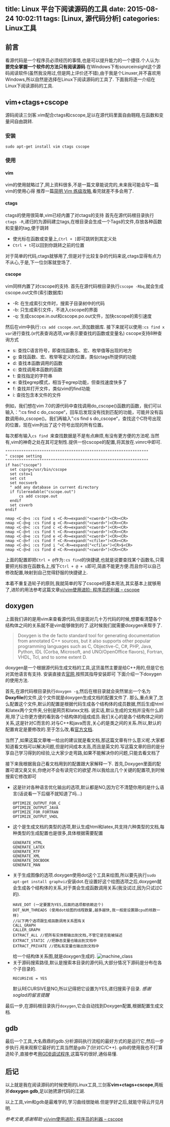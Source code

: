 title: Linux 平台下阅读源码的工具
date: 2015-08-24 10:02:11
tags: [Linux, 源代码分析]
categories: Linux工具
---

## 前言
看源代码是一个程序员必须经历的事情,也是可以提升能力的一个捷径.个人认为: **要完全掌握一个软件的方法只有阅读源码**
在Windows下有sourceinsight这个源码阅读软件(虽然我没用过,但是网上评价还不错),由于我是个Linuxer,并不喜欢用Windows,所以自然是选择在Linux下阅读源码的工具了.
下面我将逐一介绍在Linux下阅读源码的工具.

## vim+ctags+cscope
源码阅读三剑客.vim配合ctags和cscope,足以在源代码里面自由翱翔,在函数和变量间自由跳转.
### 安装
```
sudo apt-get install vim ctags cscope
```
### 使用

#### vim
vim的使用就略过了,网上资料很多,不是一篇文章能说完的,未来我可能会写一篇vim的使用心得
推荐一篇[简明 Vim 练级攻略](http://coolshell.cn/articles/5426.html),看完就差不多会用了.

#### ctags
ctags的使用很简单,vim已经内置了对ctags的支持
首先在源代码根目录执行`ctags -R`,递归的为源码建立tags,在根目录会生成一个Tags的文件,存放各种函数和变量的tag,便于跳转
- 使光标在函数或变量上,`Ctrl + ]`即可跳转到其定义处
- `Ctrl + t`可以回到你跳转之前的位置

对于简单的代码,ctags就够用了,但是对于比较复杂的代码来说,ctags显得有点力不从心,于是,下一位剑客就登场了.

#### cscope
vim同样内置了对cscope的支持.
首先在源代码根目录执行`cscope -Rbq`,就会生成cscope.out文件(索引数据库)
- -R: 在生成索引文件时，搜索子目录树中的代码
- -b: 只生成索引文件，不进入cscope的界面
- -q: 生成cscope.in.out和cscope.po.out文件，加快cscope的索引速度

然后在vim中执行`:cs add cscope.out`,添加数据库.
接下来就可以使用`:cs find x var`进行查找.(x代表查询选项,var表示要查找的函数或变量名)
cscope支持8种查询方式
- s: 查找C语言符号，即查找函数名、宏、枚举值等出现的地方
- g: 查找函数、宏、枚举等定义的位置，类似ctags所提供的功能
- d: 查找本函数调用的函数
- c: 查找调用本函数的函数
- t: 查找指定的字符串
- e: 查找egrep模式，相当于egrep功能，但查找速度快多了
- f: 查找并打开文件，类似vim的find功能
- i: 查找包含本文件的文件

例如，我们想在vim 7.0的源代码中查找调用do_cscope()函数的函数，我们可以输入：”:cs find c do_cscope“，回车后发现没有找到匹配的功能，可能并没有函数调用do_cscope()。我们再输入”:cs find s do_cscope“，查找这个C符号出现的位置，现在vim列出了这个符号出现的所有位置。

每次都有输入`cs find `来查找数据是不是有点麻烦,有没有更方便的方法呢.当然有,vim的神奇之处在其可定制性.提供一份cscope的配置,将其放在.vimrc中即可.
```
"""""""""""""""""""""""""""""""""""""""""""""""""""""""""""""""
" cscope setting
"""""""""""""""""""""""""""""""""""""""""""""""""""""""""""""""
if has("cscope")
  set csprg=/usr/bin/cscope
  set csto=1
  set cst
  set nocsverb
  " add any database in current directory
  if filereadable("cscope.out")
      cs add cscope.out
  endif
  set csverb
endif

nmap <C-@>s :cs find s <C-R>=expand("<cword>")<CR><CR>
nmap <C-@>g :cs find g <C-R>=expand("<cword>")<CR><CR>
nmap <C-@>c :cs find c <C-R>=expand("<cword>")<CR><CR>
nmap <C-@>t :cs find t <C-R>=expand("<cword>")<CR><CR>
nmap <C-@>e :cs find e <C-R>=expand("<cword>")<CR><CR>
nmap <C-@>f :cs find f <C-R>=expand("<cfile>")<CR><CR>
nmap <C-@>i :cs find i ^<C-R>=expand("<cfile>")<CR>$<CR>
nmap <C-@>d :cs find d <C-R>=expand("<cword>")<CR><CR>
```
上面的配置即把`Ctrl + @`作为`:cs find`的快捷键,也就是说要查找某个函数名,只需要把光标放在函数名上,按下`Ctrl + @ + s`即可,简直不能更方便.而且你可以自己修改配置,映射到自己觉得舒服的快捷键上.

本着不重复造轮子的原则,我就简单的写了cscope的基本用法,其实基本上就够用了,进阶的用法参考这篇文章[vi/vim使用进阶: 程序员的利器 – cscope](http://easwy.com/blog/archives/advanced-vim-skills-cscope/)

## doxygen
上面我们讲的是用vim来查看源代码,但是面对几十万代码的时候,想要看清楚各个结构体之间的关系就不是vim能够做到的了.这时候我们就需要doxygen来帮手了.

> Doxygen is the de facto standard tool for generating documentation from annotated C++ sources, but it also supports other popular programming languages such as C, Objective-C, C#, PHP, Java, Python, IDL (Corba, Microsoft, and UNO/OpenOffice flavors), Fortran, VHDL, Tcl, and to some extent D.

doxygen是一个根据源代码生成文档的工具,这货虽然主要是给C++用的,但是它也对其他语言有支持.
安装直接去[官网](http://www.stack.nl/~dimitri/doxygen/index.html),按照其指导安装即可
下面介绍一下doxygen的使用方法.

首先,在源代码根目录执行`doxygen -g`,然后在根目录就会突然冒出一个名为**Doxyfile**的文件,这个文件就是doxygen生成文档的配置文件了.
那么,重点来了,怎么配置这个文件,默认的配置是根据代码生成各个结构体的成员数据,然后生成html和latex两个文件夹,分别是网页和latex文档.
说实话,默认生成的文档并没有什么卵用,除了让你更方便的看到各个结构体的组成成员.我们关心的是各个结构体之间的关系,这是针对C而言的.对与C++和java而言,关心的是类之间的关系.所以,默认的配置肯定是要修改的.至于怎么改,看[官方文档](http://www.stack.nl/~dimitri/doxygen/manual/index.html).

当然了,如果这篇文章唯一给出的建议就是看文档,那这篇文章有什么意义呢.大家都知道看文档可以解决问题,但是时间成本太高,而且是英文的.写这篇文章的目的是分享自己学习得到的经验,让大家少走弯路,如果不能解决你的问题,只能去看文档了

接下来我根据我自己看文档用到的配置跟大家解释一下.
首先,Doxygen里面的配置可谓又臭又长,你绝对不会有读完它的欲望.所以我给出几个关键的配置项,到时候搜索它修改即可
- 这是针对各种语言优化输出的选项,默认都是NO,因为它不清楚你用的是什么语言(话说看一下后缀不就知道了吗...)
    ```
    OPTIMIZE_OUTPUT_FOR_C
    OPTIMIZE_OUTPUT_JAVA
    OPTIMIZE_FOR_FORTRAN
    OPTIMIZE_OUTPUT_VHDL
    ```
- 这个是生成文档的类型的选项,默认生成html和latex,共支持六种类型的文档,每种类型的生成配置也是很多,具体根据需要配置
    ```
    GENERATE_HTML
    GENERATE_LATEX
    GENERATE_RTF
    GENERATE_XML
    GENERATE_DOCBOOK
    GENERATE_MAN
    ```
- 关于生成图像的选项.doxygen使用dot这个工具来绘图,所以要先执行`sudo apt-get install graphviz`安装dot.在设置好这个绘图选项之后,doxygen就会生成各个结构体的关系,对于类会生成函数调用关系(我没试过,因为只试过C的).
    ```
    HAVE_DOT (一定要置为YES,后面的选项都依赖这个)
    DOT_NUM_THREADS (使用dot绘图的线程数量,越多越快,我一般是设置跟cpu的核数一样)
    //以下两个选项跟生成函数调用关系图有关
    CALL_GRAPH
    CALLER_GRAPH
    EXTRACT_ALL //把所有实体都输出到文档,不管它是否能被描述
    EXTRACT_STATIC //把静态变量也输出到文档中
    EXTRACT_PRIVATE //把私有变量也输出到文档中
    ```
    给一个结构体关系图,就是doxygen生成的.
    ![machine_class](http://7xjtfr.com1.z0.glb.clouddn.com/source_00.png)
- 关于源码搜索路径,默认是搜索本目录的源代码,大部分情况下源码是分布在各个子目录的.
    ```
    RECURSIVE = YES
    ```
    默认RECURSIVE是NO,所以记得把它设置为YES,递归搜索子目录. _感谢soglad的留言提醒_

最后一步,在源码根目录执行`doxygen`,它会自动找到Doxygen配置,根据配置生成文档.

## gdb
最后一个工具,大名鼎鼎的gdb.分析源码执行流程的最好方式的是运行它,然后一步步执行.用来观察它最好的工具当然是gdb了(针对C/C++).
gdb的使用我也不打算造轮子,直接参考[用GDB调试程序](http://wiki.ubuntu.org.cn/index.php?title=%E7%94%A8GDB%E8%B0%83%E8%AF%95%E7%A8%8B%E5%BA%8F&variant=zh-hans),这篇写的很好,通俗易懂.

## 后记
以上就是我在阅读源码的时候使用的Linux工具,三剑客**vim+ctags+cscope**,两板斧**doxygen gdb**,足以驰骋源代码的江湖.

以上工具,vim和gdb是最难学的,学习曲线很陡峭.但是学好之后,就能守得云开见月明.

_参考文章,感谢帮助_
[vi/vim使用进阶: 程序员的利器 – cscope](http://easwy.com/blog/archives/advanced-vim-skills-cscope/)

